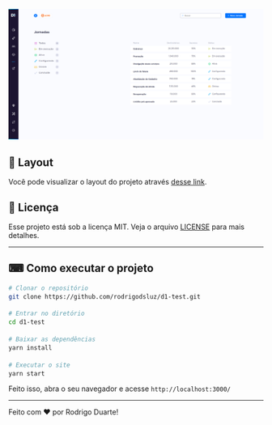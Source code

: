 ![Screenshot](d1-image.png)


## 🔖 Layout

Você pode visualizar o layout do projeto através [desse link](https://xd.adobe.com/view/f41cc902-3388-42d8-826a-8cbd874656bb-a14f/).

## :memo: Licença

Esse projeto está sob a licença MIT. Veja o arquivo [LICENSE](LICENSE.md) para mais detalhes.

---

## ⌨ Como executar o projeto

```bash
# Clonar o repositório
git clone https://github.com/rodrigodsluz/d1-test.git

# Entrar no diretório
cd d1-test

# Baixar as dependências
yarn install

# Executar o site
yarn start
```

Feito isso, abra o seu navegador e acesse `http://localhost:3000/`

---

Feito com ♥ por Rodrigo Duarte!